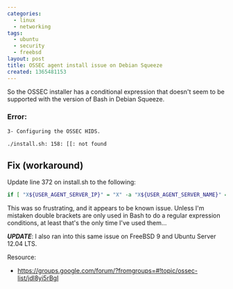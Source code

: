 ```yaml
---
categories:
  - linux
  - networking
tags:
  - ubuntu
  - security
  - freebsd
layout: post
title: OSSEC agent install issue on Debian Squeeze
created: 1365481153
---
```


So the OSSEC installer has a conditional expression that doesn't seem to be supported with the version of Bash in Debian Squeeze. 

### Error:

```bash
3- Configuring the OSSEC HIDS.

./install.sh: 158: [[: not found
```

## Fix (workaround)

Update line 372 on install.sh to the following:

```bash
if [ "X${USER_AGENT_SERVER_IP}" = "X" -a "X${USER_AGENT_SERVER_NAME}" = "X" ]; then
```

This was so frustrating, and it appears to be known issue. Unless I'm mistaken double brackets are only used in Bash to do a regular expression conditions, at least that's the only time I've used them... 

**_UPDATE_**: I also ran into this same issue on FreeBSD 9 and Ubuntu Server 12.04 LTS.

Resource:
* <a href="https://groups.google.com/forum/?fromgroups=#!topic/ossec-list/jdl8yi5rBgI" target="_blank">https://groups.google.com/forum/?fromgroups=#!topic/ossec-list/jdl8yi5rBgI</a>


